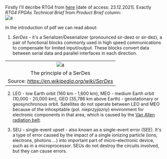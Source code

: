 Firstly I'll decribe RTG4 from
[here](https://www.microsemi.com/product-directory/rad-tolerant-fpgas/3576-rtg4#documents)
[date of access: 23.12.2021]. Exactly *RTG4 FPGAs Technical Brief* from *Product
Brief* column: <br/>
![a](https://user-images.githubusercontent.com/43972902/147283409-ec826d5e-363d-4451-a9a5-ef7f9e35ee62.png)

In the introduction of pdf we can read about: <br>
1. *SerDes* - it's a Serializer/Deserializer (pronounced sir-deez or sir-dez),
a pair of functional blocks commonly used in high speed communications to
compensate for limited input/output. These blocks convert data between serial
data and parallel interfaces in each direction. <br/>

||
|:--:|
|![a](https://user-images.githubusercontent.com/43972902/147286951-7873a8c7-35fc-496d-a285-4c035c5df665.png)|
|The principle of a SerDes|
|Source: *https://en.wikipedia.org/wiki/SerDes*|

2. LEO - low Earth orbit (160 km - 1,600 km), MEO - medium Earth orbit (10,000 -
20,000 km), GEO (35,786 km above Earth) - geostationary or geosynchronous
orbit. Satellites do not operate between LEO and MEO because of the inhospitable
(pol. *nieprzyjazny*) environment for electronic components in that area, which
is caused by the
[Van Allen radiation belt](https://en.wikipedia.org/wiki/Van_Allen_radiation_belt).

3. SEU - single-event upset - also known as a single-event error (SEE). It's a
type of error caused by the impact of a single ionizing particle (ions,
electrons, photons ...) into important part of micro-electronic device, such
as in a microprocessor. SEUs do not destroy the circuits involved, but they can
cause errors.
